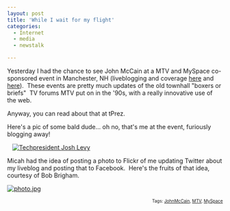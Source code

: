 ```yaml
---
layout: post
title: 'While I wait for my flight'
categories:
  - Internet
  - media
  - newstalk

---
```


Yesterday I had the chance to see John McCain at a MTV and MySpace co-sponsored event in Manchester, NH (liveblogging and coverage <a href="http://techpresident.com/blog/entry/14614/liveblogging_the_mtv_myspace_dialogue_with_john_mccain">here</a> and <a href="http://techpresident.com/blog/entry/14653/mccain_mtv_myspace_post_mortem">here</a>).&nbsp; These events are pretty much updates of the old townhall "boxers or briefs"&nbsp; TV forums MTV put on in the '90s, with a really innovative use of the web.&nbsp; 

Anyway, you can read about that at tPrez.

Here's a pic of some bald dude... oh no, that's me at the event, furiously blogging away!

&nbsp;&nbsp; <a href="http://www.flickr.com/photos/21480292@N02/2084545827/" title="Techpresident Josh Levy">  <img alt="Techpresident Josh Levy" src="http://static.flickr.com/2263/2084545827_99cbd156b3_m.jpg" /></a>


Micah had the idea of posting a photo to Flickr of me updating Twitter about my liveblog and posting that to Facebook.&nbsp; Here's the fruits of that idea, courtesy of Bob Brigham.


<a href="http://www.flickr.com/photos/21480292@N02/2084545827/" title="Techpresident Josh Levy"> </a>   <a href="http://www.flickr.com/photos/21480292@N02/2084678667/" title="photo.jpg">  <img alt="photo.jpg" src="http://static.flickr.com/2048/2084678667_84f188f168_m.jpg" /></a><a href="http://www.flickr.com/photos/21480292@N02/2084678667/" title="photo.jpg"> </a><!-- technorati tags begin --><p style="font-size:10px;text-align:right;">Tags: <a href="http://technorati.com/tag/JohnMcCain" rel="tag">JohnMcCain</a>, <a href="http://technorati.com/tag/%20MTV" rel="tag"> MTV</a>, <a href="http://technorati.com/tag/%20MySpace" rel="tag"> MySpace</a></p><!-- technorati tags end -->

